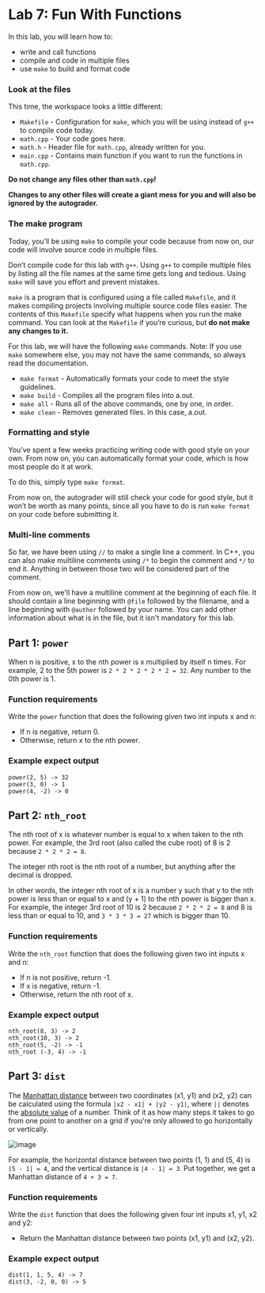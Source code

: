 # Lab 7: Fun With Functions

In this lab, you will learn how to:
- write and call functions
- compile and code in multiple files
- use `make` to build and format code

### Look at the files

This time, the workspace looks a little different:
* `Makefile` - Configuration for `make`, which you will be using instead of `g++` to compile code today.
* `math.cpp` - Your code goes here.
* `math.h` - Header file for `math.cpp`, already written for you.
* `main.cpp` - Contains main function if you want to run the functions in `math.cpp`.

**Do not change any files other than `math.cpp`!**

**Changes to any other files will create a giant mess for you and will also be ignored by the autograder.**

### The make program

Today, you’ll be using `make` to compile your code because from now on, our code will involve source code in multiple files. 

Don’t compile code for this lab with `g++`.
Using `g++` to compile multiple files by listing all the file names at the same time gets long and tedious.
Using `make` will save you effort and prevent mistakes.

`make` is a program that is configured using a file called `Makefile`, and it makes compiling projects involving multiple source code files easier.
The contents of this `Makefile` specify what happens when you run the make command.
You can look at the `Makefile` if you’re curious, but **do not make any changes to it.**

For this lab, we will have the following `make` commands.
Note: If you use `make` somewhere else, you may not have the same commands, so always read the documentation.

* `make format` - Automatically formats your code to meet the style guidelines.
* `make build` - Compiles all the program files into a.out.
* `make all` - Runs all of the above commands, one by one, in order.
* `make clean` - Removes generated files. In this case, a.out.

### Formatting and style

You’ve spent a few weeks practicing writing code with good style on your own.
From now on, you can automatically format your code, which is how most people do it at work. 

To do this, simply type `make format`.

From now on, the autograder will still check your code for good style, but it won’t be worth as many points, since all you have to do is run `make format` on your code before submitting it.

### Multi-line comments

So far, we have been using `//` to make a single line a comment.
In C++, you can also make multiline comments using `/*` to begin the comment and `*/` to end it.
Anything in between those two will be considered part of the comment.

From now on, we'll have a multiline comment at the beginning of each file. It should contain a line beginning with `@file` followed by the filename, and a line beginning with `@author` followed by your name.
You can add other information about what is in the file, but it isn't mandatory for this lab.

## Part 1: `power`

When n is positive, x to the nth power is x multiplied by itself n times. 
For example, 2 to the 5th power is `2 * 2 * 2 * 2 * 2 = 32`. 
Any number to the 0th power is 1.

### Function requirements

Write the `power` function that does the following given two int inputs x and n:
* If n is negative, return 0.
* Otherwise, return x to the nth power.

### Example expect output

```
power(2, 5) -> 32
power(3, 0) -> 1
power(4, -2) -> 0
```

## Part 2: `nth_root`

The nth root of x is whatever number is equal to x when taken to the nth power.
For example, the 3rd root (also called the cube root) of 8 is 2 because `2 * 2 * 2 = 8`.

The integer nth root is the nth root of a number, but anything after the decimal is dropped. 

In other words, the integer nth root of x is a number y such that y to the nth power is less than or equal to x and (y + 1) to the nth power is bigger than x.
For example, the integer 3rd root of 10 is 2 because `2 * 2 * 2 = 8` and 8 is less than or equal to 10, and `3 * 3 * 3 = 27` which is bigger than 10.

### Function requirements

Write the `nth_root` function that does the following given two int inputs x and n:
* If n is not positive, return -1.
* If x is negative, return -1.
* Otherwise, return the nth root of x.

### Example expect output

```
nth_root(8, 3) -> 2
nth_root(10, 3) -> 2
nth_root(5, -2) -> -1
nth_root (-3, 4) -> -1
```

## Part 3: `dist`

The [Manhattan distance](https://xlinux.nist.gov/dads/HTML/manhattanDistance.html) between two coordinates (x1, y1) and (x2, y2) can be calculated using the formula `|x2 - x1| + |y2 - y1|`, where `||` denotes the [absolute value](https://en.wikipedia.org/wiki/Absolute_value) of a number. Think of it as how many steps it takes to go from one point to another on a grid if you're only allowed to go horizontally or vertically.

![image](https://miro.medium.com/max/814/0*_9ljPf7RbVI5cVdG.png)

For example, the horizontal distance between two points (1, 1) and (5, 4) is `|5 - 1| = 4`, and the vertical distance is `|4 - 1| = 3`. Put together, we get a Manhattan distance of `4 + 3 = 7`.

### Function requirements

Write the `dist` function that does the following given four int inputs x1, y1, x2 and y2:
* Return the Manhattan distance between two points (x1, y1) and (x2, y2).

### Example expect output

```
dist(1, 1, 5, 4) -> 7
dist(3, -2, 0, 0) -> 5
```
